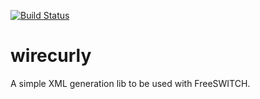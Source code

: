 [![Build Status](https://travis-ci.org/Wirephone/wirecurly.png)](https://travis-ci.org/Wirephone/wirecurly)

wirecurly
=========

A simple XML generation lib to be used with FreeSWITCH.
